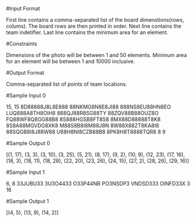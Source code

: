 #Input Format

First line contains a comma-separated list of the board dimenstions(rows, colums). The board rows are then printed in order. Next line contains the team indetifier. Last line contains the minimum area for an element.

#Constraints

Dimensions of the photo will be between 1 and 50 elements. Minimum area for an element will be between 1 and 10000 inclusive.

#Output Format

Comma-separated list of points of team locations.

#Sample Input 0

15, 15
8D88888J8L8E888
88NKMG8N8E8JI88 
888NS8EU88HN8EO 
LUQ888A8TH8OIH8 
888QJ88R8SG88TY 
88ZQV88B88OUZ8O 
FQ88WF8Q8GG88B8 
8S888HGSB8FT8S8
8MX88D88888T8K8
8S8A88MGVDG8XK8
M88S8B8I8M88J8N
8W88X88ZT8KA8I8
88SQGB8I8J88W88
U88H8NI8CZB88B8
8PK8H8T8888TQR8
8
9

#Sample Output 0

[(1, 17), (3, 3), (3, 10), (3, 25), (5, 21), (8, 17), (9, 2), (10, 9), (12, 23), (17, 16), (18, 3), (18, 11), (18, 28), (22, 20), (23, 26), (24, 15), (27, 2), (28, 26), (29, 16)]

#Sample Input 1

6, 8
33JUBU33
3U3O4433
O33P44NB
PO3NSDP3
VNDSD333
OINFD33X
3
16

#Sample Output 1

[(4, 5), (13, 9), (14, 2)]
